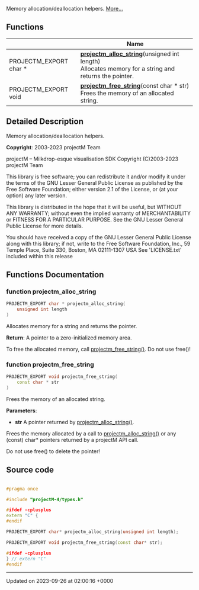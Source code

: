 Memory allocation/deallocation helpers.  [More...](#detailed-description)

## Functions

|                | Name           |
| -------------- | -------------- |
| PROJECTM_EXPORT char * | **[projectm_alloc_string](memory.md#function-projectm-alloc-string)**(unsigned int length)<br>Allocates memory for a string and returns the pointer.  |
| PROJECTM_EXPORT void | **[projectm_free_string](memory.md#function-projectm-free-string)**(const char * str)<br>Frees the memory of an allocated string.  |

## Detailed Description

Memory allocation/deallocation helpers. 

**Copyright**: 2003-2023 projectM Team


projectM &ndash; Milkdrop-esque visualisation SDK Copyright (C)2003-2023 projectM Team

This library is free software; you can redistribute it and/or modify it under the terms of the GNU Lesser General Public License as published by the Free Software Foundation; either version 2.1 of the License, or (at your option) any later version.

This library is distributed in the hope that it will be useful, but WITHOUT ANY WARRANTY; without even the implied warranty of MERCHANTABILITY or FITNESS FOR A PARTICULAR PURPOSE. See the GNU Lesser General Public License for more details.

You should have received a copy of the GNU Lesser General Public License along with this library; if not, write to the Free Software Foundation, Inc., 59 Temple Place, Suite 330, Boston, MA 02111-1307 USA See 'LICENSE.txt' included within this release 


## Functions Documentation

### function projectm_alloc_string

```cpp
PROJECTM_EXPORT char * projectm_alloc_string(
    unsigned int length
)
```

Allocates memory for a string and returns the pointer. 

**Return**: A pointer to a zero-initialized memory area. 

To free the allocated memory, call [projectm_free_string()](memory.md#function-projectm-free-string). Do not use free()!


### function projectm_free_string

```cpp
PROJECTM_EXPORT void projectm_free_string(
    const char * str
)
```

Frees the memory of an allocated string. 

**Parameters**: 

  * **str** A pointer returned by [projectm_alloc_string()](memory.md#function-projectm-alloc-string). 


Frees the memory allocated by a call to [projectm_alloc_string()](memory.md#function-projectm-alloc-string) or any (const) char* pointers returned by a projectM API call.

Do not use free() to delete the pointer!




## Source code

```cpp

#pragma once

#include "projectM-4/types.h"

#ifdef -cplusplus
extern "C" {
#endif

PROJECTM_EXPORT char* projectm_alloc_string(unsigned int length);

PROJECTM_EXPORT void projectm_free_string(const char* str);

#ifdef -cplusplus
} // extern "C"
#endif
```


-------------------------------

Updated on 2023-09-26 at 02:00:16 +0000
